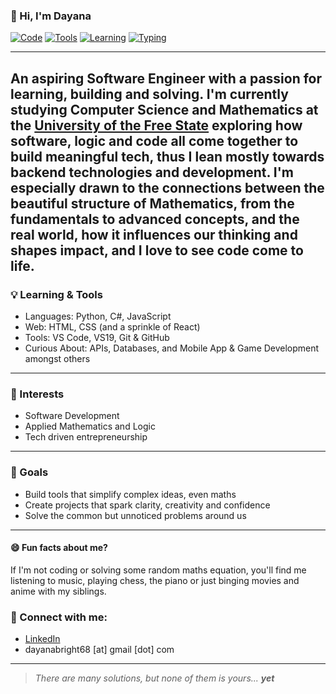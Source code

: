 ### 👋 Hi, I'm Dayana
[![Code](https://img.shields.io/badge/Code-Python|C%23|JavaScript-informational?style=flat&logo=codewars&color=blue)]()
[![Tools](https://img.shields.io/badge/Tools-VSCode|GitHub|React-9cf?style=flat&logo=github)]()
[![Learning](https://img.shields.io/badge/Learning-APIs_&_DBs-important?style=flat&logo=visualstudiocode)]()
[![Typing](https://img.shields.io/badge/Coding-Makes_My_Brain_Happy-0ab?style=flat-square)]()

---
An aspiring Software Engineer with a passion for learning, building and solving.
I'm currently studying Computer Science and Mathematics at the [University of the Free State](https://www.ufs.ac.za/) exploring how software, logic and code all come together to build meaningful tech, thus I lean mostly towards backend technologies and development. I'm especially drawn to the connections between the beautiful structure of Mathematics, from the fundamentals to advanced concepts, and the real world, how it influences our thinking and shapes impact, and I love to see code come to life.
---
### 💡 Learning & Tools
- Languages: Python, C#, JavaScript  
- Web: HTML, CSS (and a sprinkle of React)  
- Tools: VS Code, VS19, Git & GitHub  
- Curious About: APIs, Databases, and Mobile App & Game Development amongst others
---
### 🌱 Interests
- Software Development
- Applied Mathematics and Logic
- Tech driven entrepreneurship
---
### 🎯 Goals
- Build tools that simplify complex ideas, even maths
- Create projects that spark clarity, creativity and confidence
- Solve the common but unnoticed problems around us
---
#### 😄 Fun facts about me?
If I'm not coding or solving some random maths equation, you'll find me listening to music, playing chess, the piano or just binging movies and anime with my siblings.
### 💬 Connect with me:
- [LinkedIn](https://www.linkedin.com/in/dayana-bright-abia-anchi-6356aa292)
- dayanabright68 [at] gmail [dot] com
---
> <i>There are many solutions, but none of them is yours... <b>yet</b></i>

<!--
**misfbhcdayana/misfbhcdayana** is a ✨ _special_ ✨ repository because its `README.md` (this file) appears on your GitHub profile.

Here are some ideas to get you started:

- 🔭 I’m currently working on ...
- 🌱 I’m currently learning ...
- 👯 I’m looking to collaborate on ...
- 🤔 I’m looking for help with ...
- 💬 Ask me about ...
- 📫 How to reach me: ...
- 😄 Pronouns: ...
- ⚡ Fun fact: ...
-->
